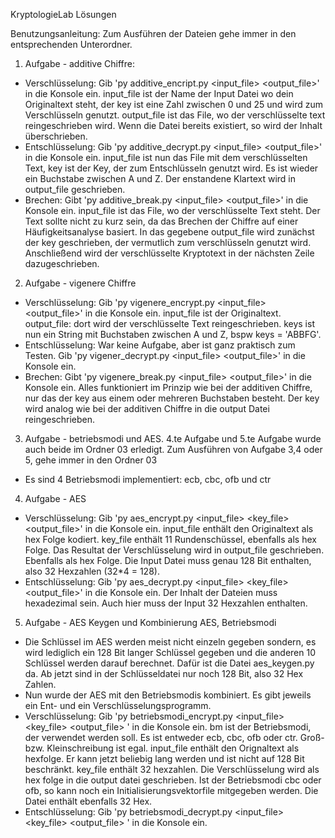 KryptologieLab Lösungen

Benutzungsanleitung:
Zum Ausführen der Dateien gehe immer in den entsprechenden Unterordner.

1. Aufgabe - additive Chiffre:
- Verschlüsselung: Gib 'py additive_encript.py <input_file> <key> <output_file>' in die Konsole ein. input_file ist der Name der Input Datei wo dein Originaltext steht, der key ist eine Zahl zwischen 0 und 25 und wird zum Verschlüsseln genutzt. output_file ist das File, wo der verschlüsselte text reingeschrieben wird. Wenn die Datei bereits existiert, so wird der Inhalt überschrieben.
- Entschlüsselung: Gib 'py additive_decrypt.py <input_file> <key> <output_file>' in die Konsole ein. input_file ist nun das File mit dem verschlüsselten Text, key ist der Key, der zum Entschlüsseln genutzt wird. Es ist wieder ein Buchstabe zwischen A und Z. Der enstandene Klartext wird in output_file geschrieben.
- Brechen: Gibt 'py additive_break.py <input_file> <output_file>' in die Konsole ein. input_file ist das File, wo der verschlüsselte Text steht. Der Text sollte nicht zu kurz sein, da das Brechen der Chiffre auf einer Häufigkeitsanalyse basiert. In das gegebene output_file wird zunächst der key geschrieben, der vermutlich zum verschlüsseln genutzt wird. Anschließend wird der verschlüsselte Kryptotext in der nächsten Zeile dazugeschrieben.

2. Aufgabe - vigenere Chiffre
- Verschlüsselung: Gib 'py vigenere_encrypt.py <input_file> <keys> <output_file>' in die Konsole ein. input_file ist der Originaltext. output_file: dort wird der verschlüsselte Text reingeschrieben. keys ist nun ein String mit Buchstaben zwischen A und Z, bspw keys = 'ABBFG'.
- Entschlüsselung: War keine Aufgabe, aber ist ganz praktisch zum Testen. Gib 'py vigener_decrypt.py <input_file> <keys> <output_file>' in die Konsole ein. 
- Brechen: Gibt 'py vigenere_break.py <input_file> <output_file>' in die Konsole ein. Alles funktioniert im Prinzip wie bei der additiven Chiffre, nur das der key aus einem oder mehreren Buchstaben besteht. Der key wird analog wie bei der additiven Chiffre in die output Datei reingeschrieben.

3. Aufgabe - betriebsmodi und AES. 4.te Aufgabe und 5.te Aufgabe wurde auch beide im Ordner 03 erledigt. Zum Ausführen von Aufgabe 3,4 oder 5, gehe immer in den Ordner 03
- Es sind 4 Betriebsmodi implementiert: ecb, cbc, ofb und ctr

4. Aufgabe - AES
- Verschlüsselung: Gib 'py aes_encrypt.py <input_file> <key_file> <output_file>' in die Konsole ein. input_file enthält den Originaltext als hex Folge kodiert. key_file enthält 11 Rundenschüssel, ebenfalls als hex Folge. Das Resultat der Verschlüsselung wird in output_file geschrieben. Ebenfalls als hex Folge. Die Input Datei muss genau 128 Bit enthalten, also 32 Hexzahlen (32*4 = 128).
- Entschlüsselung: Gib 'py aes_decrypt.py <input_file> <key_file> <output_file>' in die Konsole ein. Der Inhalt der Dateien muss hexadezimal sein. Auch hier muss der Input 32 Hexzahlen enthalten.

5. Aufgabe - AES Keygen und Kombinierung AES, Betriebsmodi
- Die Schlüssel im AES werden meist nicht einzeln gegeben sondern, es wird lediglich ein 128 Bit langer Schlüssel gegeben und die anderen 10 Schlüssel werden darauf berechnet. Dafür ist die Datei aes_keygen.py da. Ab jetzt sind in der Schlüsseldatei nur noch 128 Bit, also 32 Hex Zahlen.
- Nun wurde der AES mit den Betriebsmodis kombiniert. Es gibt jeweils ein Ent- und ein Verschlüsselungsprogramm. 
- Verschlüsselung: Gib 'py betriebsmodi_encrypt.py <bm> <input_file> <key_file> <output_file> <iv>' in die Konsole ein. bm ist der Betriebsmodi, der verwendet werden soll. Es ist entweder ecb, cbc, ofb oder ctr. Groß- bzw. Kleinschreibung ist egal. input_file enthält den Orignaltext als hexfolge. Er kann jetzt beliebig lang werden und ist nicht auf 128 Bit beschränkt. key_file enthält 32 hexzahlen. Die Verschlüsselung wird als hex folge in die output datei geschrieben. Ist der Betriebsmodi cbc oder ofb, so kann noch ein Initialisierungsvektorfile mitgegeben werden. Die Datei enthält ebenfalls 32 Hex.
- Entschlüsselung: Gib 'py betriebsmodi_decrypt.py <bm> <input_file> <key_file> <output_file> <iv>' in die Konsole ein.
